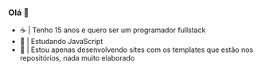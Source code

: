### Olá 👋

- ☕ | Tenho 15 anos e quero ser um programador fullstack
 - 🤘 | Estudando JavaScript
 -  💼 | Estou apenas desenvolvendo sites com os templates que estão nos repositórios, nada muito elaborado
